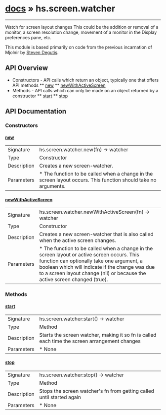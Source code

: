 # [docs](index.md) » hs.screen.watcher
---

Watch for screen layout changes
This could be the addition or removal of a monitor, a screen resolution change, movement of a monitor in the Display preferences pane, etc.

This module is based primarily on code from the previous incarnation of Mjolnir by [Steven Degutis](https://github.com/sdegutis/).

## API Overview
* Constructors - API calls which return an object, typically one that offers API methods
** [new](#new)
** [newWithActiveScreen](#newWithActiveScreen)
* Methods - API calls which can only be made on an object returned by a constructor
** [start](#start)
** [stop](#stop)

## API Documentation

### Constructors

#### [new](#new)
| | |
|-|-|
| Signature   | hs.screen.watcher.new(fn) -> watcher  |
| Type        | Constructor |
| Description | Creates a new screen-watcher. |
| Parameters |  * The function to be called when a change in the screen layout occurs.  This function should take no arguments. | | Returns |  * An `hs.screen.watcher` object | | Notes |  * A screen layout change usually involves a change that is made from the Displays Preferences Panel or when a monitor is attached or removed. | 
#### [newWithActiveScreen](#newWithActiveScreen)
| | |
|-|-|
| Signature   | hs.screen.watcher.newWithActiveScreen(fn) -> watcher  |
| Type        | Constructor |
| Description | Creates a new screen-watcher that is also called when the active screen changes. |
| Parameters |  * The function to be called when a change in the screen layout or active screen occurs.  This function can optionally take one argument, a boolean which will indicate if the change was due to a screen layout change (nil) or because the active screen changed (true). | | Returns |  * An `hs.screen.watcher` object | | Notes |  * A screen layout change usually involves a change that is made from the Displays Preferences Panel or when a monitor is attached or removed.   * `nil` was chosen instead of `falase` for the argument type when this type of change occurs to more closely match the previous behavior of having no argument passed to the callback function. * An active screen change indicates that the focused or main screen has changed when the user has "Displays have separate spaces" checked in the Mission Control Preferences Panel (the focused display is the display which has the active window and active menubar).   * Detecting a change in the active display relies on watching for the `NSWorkspaceActiveDisplayDidChangeNotification` message which is not documented by Apple.  While this message has been around at least since OS X 10.9, because it is undocumented, we cannot be positive that Apple won't remove it in a future OS X update.  Because this watcher works by listening for posted messages, should Apple remove this notification, your callback function will no longer receive messages about this change -- it won't crash or change behavior in any other way.  This documentation will be updated if this status changes. | 
### Methods

#### [start](#start)
| | |
|-|-|
| Signature   | hs.screen.watcher:start() -> watcher  |
| Type        | Method |
| Description | Starts the screen watcher, making it so fn is called each time the screen arrangement changes |
| Parameters |  * None | | Returns |  * The `hs.screen.watcher` object | 
#### [stop](#stop)
| | |
|-|-|
| Signature   | hs.screen.watcher:stop() -> watcher  |
| Type        | Method |
| Description | Stops the screen watcher's fn from getting called until started again |
| Parameters |  * None | | Returns |  * The `hs.screen.watcher` object | 